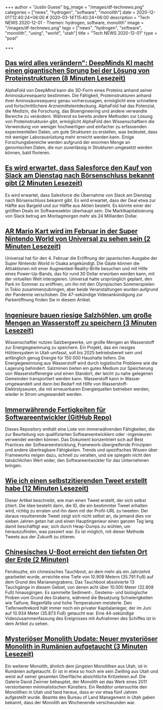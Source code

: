 +++
author = "Justin Guese"
bg_image = "/images/df-technews.png"
categories = ["news", "hydrogen", "software", "monolith"]
date = 2020-12-01T12:40:24+06:00 # 2020-03-14T15:40:24+06:00
description = "Tech NEWS 2020-12-01 - Themen: hydrogen, software, monolith"
image = "/images/df-technews.png"
tags = ["news", "hydrogen", "software", "monolith", "using", "world", "utah"]
title = "Tech NEWS 2020-12-01"
type = "post"

+++

## [Das wird alles verändern": DeepMinds KI macht einen gigantischen Sprung bei der Lösung von Proteinstrukturen (8 Minuten Lesezeit)](https://www.nature.com/articles/d41586-020-03348-4/1/010001761dffb2fb-9c68be89-7e43-44eb-93aa-6ffc9340a7f1-000000/EFpz9xJn4yvXs-WoUpyMpLVf8V0msCX3vRkJTksMf_0=169)

 AlphaFold von DeepMind kann die 3D-Form eines Proteins anhand seiner Aminosäuresequenz bestimmen. Die Fähigkeit, Proteinstrukturen anhand ihrer Aminosäuresequenz genau vorherzusagen, ermöglicht eine schnellere und fortschrittlichere Arzneimittelentdeckung. AlphaFold hat das Potenzial, die Medizin, die Forschung, das Bioengineering und andere verwandte Bereiche zu verändern. Während es bereits andere Methoden zur Lösung von Proteinstrukturen gibt, ermöglicht AlphaFold den Wissenschaftlern die Verwendung von weniger hochwertigen und einfacher zu erfassenden experimentellen Daten, um gute Strukturen zu erstellen, was bedeutet, dass mit weniger Laborausrüstung mehr erreicht werden kann. Einige Forschungsbereiche werden aufgrund der enormen Menge an genomischen Daten, die nun zuverlässig in Strukturen umgesetzt werden können, bald florieren.

## [Es wird erwartet, dass Salesforce den Kauf von Slack am Dienstag nach Börsenschluss bekannt gibt (2 Minuten Lesezeit)](https://www.cnbc.com/2020/11/30/salesforce-deal-to-buy-slack-expected-to-be-announced-tomorrow.html?__source=newsletter%7Cbreakingnews/1/010001761dffb2fb-9c68be89-7e43-44eb-93aa-6ffc9340a7f1-000000/qZJFTI8RwVEpFJ7hxTdeHzXeXklIObnmFm09sRyOBQ8=169)

 Es wird erwartet, dass Salesforce die Übernahme von Slack am Dienstag nach Börsenschluss bekannt gibt. Es wird erwartet, dass der Deal etwa zur Hälfte aus Bargeld und zur Hälfte aus Aktien besteht. Es könnte einer der größten Deals im Softwaresektor überhaupt sein. Die Marktkapitalisierung von Slack betrug am Montagmorgen mehr als 24 Milliarden Dollar.

## [AR Mario Kart wird im Februar in der Super Nintendo World von Universal zu sehen sein (2 Minuten Lesezeit)](https://arstechnica.com/gaming/2020/11/ar-mario-kart-anchors-universals-super-nintendo-world-in-february//1/010001761dffb2fb-9c68be89-7e43-44eb-93aa-6ffc9340a7f1-000000/t48k963uY7H6XlIrVQO8lkWNjHvUu54zEDaWM59VC7g=169)

 Universal hat für den 4. Februar die Eröffnung der japanischen Ausgabe der Super Nintendo World in Osaka angekündigt. Die Gäste können die Attraktionen mit einer Augmented-Reality-Brille besuchen und mit Hilfe eines Power-Up-Bands, das für rund 30 Dollar erworben werden kann, mit der virtuellen Welt interagieren. Universal hatte ursprünglich geplant, den Park im Sommer zu eröffnen, um ihn mit den Olympischen Sommerspielen in Tokio zusammenzubringen, aber beide Veranstaltungen wurden aufgrund der Pandemie verschoben. Die 47-sekündige Videoankündigung zur Parkeröffnung finden Sie in diesem Artikel.

## [Ingenieure bauen riesige Salzhöhlen, um große Mengen an Wasserstoff zu speichern (3 Minuten Lesezeit)](https://www.popularmechanics.com/science/energy/a34824959/salt-caves-store-hydrogen//1/010001761dffb2fb-9c68be89-7e43-44eb-93aa-6ffc9340a7f1-000000/M6fiYlJjuyjF0rVAFJGsOtM-eTqKHJ_fBcsOTMbFn-g=169)

 Wissenschaftler nutzen Salzbergwerke, um große Mengen an Wasserstoff zur Energiegewinnung zu speichern. Ein Projekt, das ein riesiges Höhlensystem in Utah umfasst, soll bis 2025 betriebsbereit sein und anfänglich genug Energie für 150 000 Haushalte liefern. Die Energiegewinnung aus Wasserstoff wird durch logistische Probleme wie die Lagerung behindert. Salzminen bieten ein gutes Medium zur Speicherung von Wasserstoffenergie und einen Standort, der leicht zu nahe gelegenen Gemeinden transportiert werden kann. Wasserstoff kann in Wasser umgewandelt und dann bei Bedarf mit Hilfe von Wasserstoff-Elektrolyseuren, die mit erneuerbaren Energiequellen betrieben werden, wieder in Strom umgewandelt werden.

## [Immerwährende Fertigkeiten für Softwareentwickler (GitHub Repo)](https://github.com/romenrg/evergreen-skills-developers/1/010001761dffb2fb-9c68be89-7e43-44eb-93aa-6ffc9340a7f1-000000/mvfHwjKrFodBHBmt-3c4B2YlfaXvTm78zf6QLTQTDfY=169)

 Dieses Repository enthält eine Liste von immerwährenden Fähigkeiten, die zur Beurteilung von qualifizierten Softwareentwicklern oder -ingenieuren verwendet werden können. Das Dokument konzentriert sich auf Best Practices der Softwareentwicklung, Framework-übergreifende Prinzipien und andere übertragbare Fähigkeiten. Trends und spezifisches Wissen über Frameworks neigen dazu, schnell zu veralten, und sie spiegeln nicht den tatsächlichen Wert wider, den Softwareentwickler für das Unternehmen bringen.

## [Wie ich einen selbstzitierenden Tweet erstellt habe (12 Minuten Lesezeit)](https://oisinmoran.com/quinetweet/1/010001761dffb2fb-9c68be89-7e43-44eb-93aa-6ffc9340a7f1-000000/ISjtYfg22jr-Pcs1GL5eCF8x2T-cuO15UF00mnBiNuA=169)

 Dieser Artikel beschreibt, wie man einen Tweet erstellt, der sich selbst zitiert. Die Idee besteht darin, die ID, die ein bestimmter Tweet erhalten wird, richtig zu erraten und ihn dann mit der Profil-URL zu tweeten. Der daraus resultierende Tweet zeigt sich nicht selbst an, da jemand dies vor sieben Jahren getan hat und einen Hauptingenieur einen ganzen Tag lang damit beschäftigt war, sich durch Heap-Dumps zu wühlen, um herauszufinden, was passiert war. Es ist möglich, mit dieser Methode Tweets aus der Zukunft zu zitieren.

## [Chinesisches U-Boot erreicht den tiefsten Ort der Erde (2 Minuten)](https://www.livescience.com/chinese-submarine-record-dive.html/1/010001761dffb2fb-9c68be89-7e43-44eb-93aa-6ffc9340a7f1-000000/nSk2B4-DzKFb2L0ai8k5AO-9JX7Mch4aFfzWBN5OIpg=169)

 Fendouzhe, ein chinesisches Tauchboot, an dem mehr als ein Jahrzehnt gearbeitet wurde, erreichte eine Tiefe von 10.909 Metern (35.791 Fuß) auf dem Grund des Marianengrabens. Das Tauchboot absolvierte 13 Tauchgänge in diesem Gebiet, von denen acht über 10.000 Meter (32.808 Fuß) hinausgingen. Es sammelte Sediment-, Gesteins- und biologische Proben vom Grund des Grabens, während die Besatzung Schwierigkeiten wie Taifune, Regenfälle und hohe Temperaturen meisterte. Den Tiefenweltrekord hält immer noch ein privater Kapitalanleger, der im Juni auf 10.934 Meter (35.873 Fuß) getaucht war. Eine 44-sekündige Videozusammenfassung des Ereignisses mit Aufnahmen des Schiffes ist in dem Artikel zu sehen.

## [Mysteriöser Monolith Update: Neuer mysteriöser Monolith in Rumänien aufgetaucht (3 Minuten Lesezeit)](https://www.vice.com/en/article/v7mb84/mysterious-monolith-update-new-mysterious-monolith-appears-in-romania/1/010001761dffb2fb-9c68be89-7e43-44eb-93aa-6ffc9340a7f1-000000/remjW3oD5fvVdGfXubVAODlCgFpFnyJ0CCaH0dRhAc8=169)

 Ein weiterer Monolith, ähnlich dem jüngsten Monolithen aus Utah, ist in Rumänien aufgetaucht. Er ist in etwa so hoch wie sein Zwilling aus Utah und weist auf seiner gesamten Oberfläche absichtliche Kritzeleien auf. Die Galerie David Zwirner behauptet, der Monolith sei das Werk eines 2011 verstorbenen minimalistischen Künstlers. Ein Redditor untersuchte den Monolithen in Utah und fand heraus, dass er vor etwa fünf Jahren aufgestellt wurde. Beamte des Bureau of Land Management in Utah gaben bekannt, dass der Monolith am Wochenende verschwunden war.

